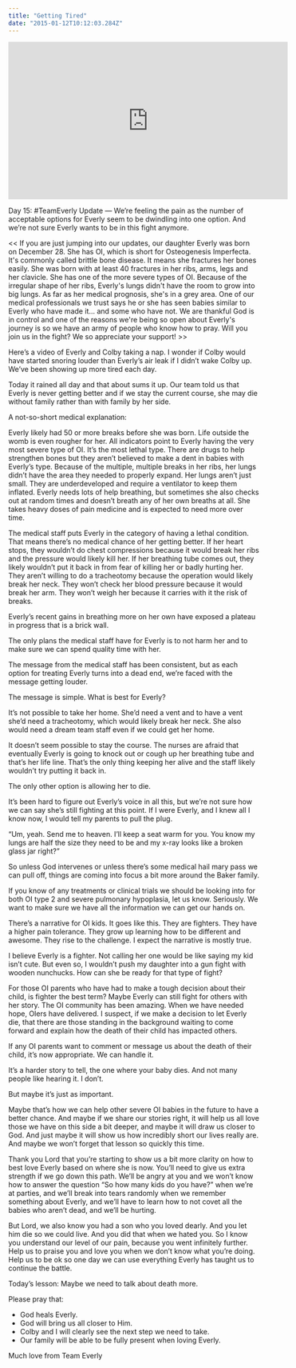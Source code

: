 ```yaml
---
title: "Getting Tired"
date: "2015-01-12T10:12:03.284Z"
---
```


<iframe width="560" height="315" src="https://www.youtube.com/embed/Gf7cmY7f6FQ" frameborder="0" allow="accelerometer; autoplay; encrypted-media; gyroscope; picture-in-picture" allowfullscreen></iframe>

Day 15: #TeamEverly Update — We’re feeling the pain as the number of acceptable options for Everly seem to be dwindling into one option. And we’re not sure Everly wants to be in this fight anymore.

<< If you are just jumping into our updates, our daughter Everly was born on December 28. She has OI, which is short for Osteogenesis Imperfecta. It's commonly called brittle bone disease. It means she fractures her bones easily. She was born with at least 40 fractures in her ribs, arms, legs and her clavicle. She has one of the more severe types of OI. Because of the irregular shape of her ribs, Everly's lungs didn't have the room to grow into big lungs. As far as her medical prognosis, she's in a grey area. One of our medical professionals we trust says he or she has seen babies similar to Everly who have made it... and some who have not. We are thankful God is in control and one of the reasons we're being so open about Everly's journey is so we have an army of people who know how to pray. Will you join us in the fight? We so appreciate your support! >>

Here’s a video of Everly and Colby taking a nap. I wonder if Colby would have started snoring louder than Everly’s air leak if I didn’t wake Colby up. We’ve been showing up more tired each day.

Today it rained all day and that about sums it up. Our team told us that Everly is never getting better and if we stay the current course, she may die without family rather than with family by her side.

A not-so-short medical explanation:

Everly likely had 50 or more breaks before she was born. Life outside the womb is even rougher for her. All indicators point to Everly having the very most severe type of OI. It’s the most lethal type. There are drugs to help strengthen bones but they aren’t believed to make a dent in babies with Everly’s type. Because of the multiple, multiple breaks in her ribs, her lungs didn’t have the area they needed to properly expand. Her lungs aren’t just small. They are underdeveloped and require a ventilator to keep them inflated. Everly needs lots of help breathing, but sometimes she also checks out at random times and doesn’t breath any of her own breaths at all. She takes heavy doses of pain medicine and is expected to need more over time.

The medical staff puts Everly in the category of having a lethal condition. That means there’s no medical chance of her getting better. If her heart stops, they wouldn’t do chest compressions because it would break her ribs and the pressure would likely kill her. If her breathing tube comes out, they likely wouldn’t put it back in from fear of killing her or badly hurting her. They aren’t willing to do a tracheotomy because the operation would likely break her neck. They won’t check her blood pressure because it would break her arm. They won’t weigh her because it carries with it the risk of breaks.

Everly’s recent gains in breathing more on her own have exposed a plateau in progress that is a brick wall.

The only plans the medical staff have for Everly is to not harm her and to make sure we can spend quality time with her.

The message from the medical staff has been consistent, but as each option for treating Everly turns into a dead end, we’re faced with the message getting louder.

The message is simple. What is best for Everly?

It’s not possible to take her home. She’d need a vent and to have a vent she’d need a tracheotomy, which would likely break her neck. She also would need a dream team staff even if we could get her home.

It doesn’t seem possible to stay the course. The nurses are afraid that eventually Everly is going to knock out or cough up her breathing tube and that’s her life line. That’s the only thing keeping her alive and the staff likely wouldn’t try putting it back in.

The only other option is allowing her to die.

It’s been hard to figure out Everly’s voice in all this, but we’re not sure how we can say she’s still fighting at this point. If I were Everly, and I knew all I know now, I would tell my parents to pull the plug.

“Um, yeah. Send me to heaven. I’ll keep a seat warm for you. You know my lungs are half the size they need to be and my x-ray looks like a broken glass jar right?”

So unless God intervenes or unless there’s some medical hail mary pass we can pull off, things are coming into focus a bit more around the Baker family.

If you know of any treatments or clinical trials we should be looking into for both OI type 2 and severe pulmonary hypoplasia, let us know. Seriously. We want to make sure we have all the information we can get our hands on.

There’s a narrative for OI kids. It goes like this. They are fighters. They have a higher pain tolerance. They grow up learning how to be different and awesome. They rise to the challenge. I expect the narrative is mostly true.

I believe Everly is a fighter. Not calling her one would be like saying my kid isn’t cute. But even so, I wouldn’t push my daughter into a gun fight with wooden nunchucks. How can she be ready for that type of fight?

For those OI parents who have had to make a tough decision about their child, is fighter the best term? Maybe Everly can still fight for others with her story. The OI community has been amazing. When we have needed hope, OIers have delivered. I suspect, if we make a decision to let Everly die, that there are those standing in the background waiting to come forward and explain how the death of their child has impacted others.

If any OI parents want to comment or message us about the death of their child, it’s now appropriate. We can handle it.

It’s a harder story to tell, the one where your baby dies. And not many people like hearing it. I don’t.

But maybe it’s just as important.

Maybe that’s how we can help other severe OI babies in the future to have a better chance. And maybe if we share our stories right, it will help us all love those we have on this side a bit deeper, and maybe it will draw us closer to God. And just maybe it will show us how incredibly short our lives really are. And maybe we won’t forget that lesson so quickly this time.

Thank you Lord that you’re starting to show us a bit more clarity on how to best love Everly based on where she is now. You’ll need to give us extra strength if we go down this path. We’ll be angry at you and we won’t know how to answer the question “So how many kids do you have?” when we’re at parties, and we’ll break into tears randomly when we remember something about Everly, and we’ll have to learn how to not covet all the babies who aren’t dead, and we’ll be hurting.

But Lord, we also know you had a son who you loved dearly. And you let him die so we could live. And you did that when we hated you. So I know you understand our level of our pain, because you went infinitely further. Help us to praise you and love you when we don’t know what you’re doing. Help us to be ok so one day we can use everything Everly has taught us to continue the battle.

Today’s lesson: Maybe we need to talk about death more.

Please pray that:

- God heals Everly.
- God will bring us all closer to Him.
- Colby and I will clearly see the next step we need to take.
- Our family will be able to be fully present when loving Everly.

Much love from Team Everly